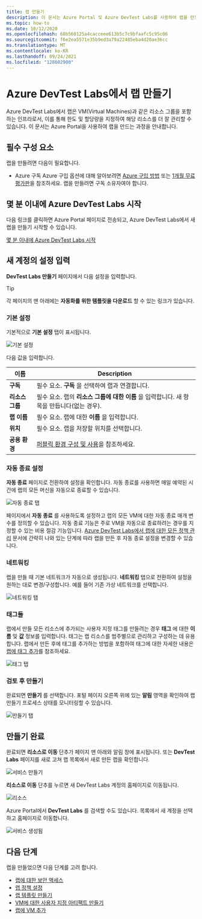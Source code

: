 ```yaml
---
title: 랩 만들기
description: 이 문서는 Azure Portal 및 Azure DevTest Labs를 사용하여 랩을 만드는 과정을 안내합니다.
ms.topic: how-to
ms.date: 10/12/2020
ms.openlocfilehash: 68b560125a4cacceee613b5c7c9bfaafc5c95c06
ms.sourcegitcommit: f6e2ea5571e35b9ed3a79a22485eba4d20ae36cc
ms.translationtype: MT
ms.contentlocale: ko-KR
ms.lasthandoff: 09/24/2021
ms.locfileid: "128602900"
---
```

# <a name="create-a-lab-in-azure-devtest-labs"></a>Azure DevTest Labs에서 랩 만들기

Azure DevTest Labs에서 랩은 VM(Virtual Machines)과 같은 리소스 그룹을 포함하는 인프라로서, 이를 통해 한도 및 할당량을 지정하여 해당 리소스를 더 잘 관리할 수 있습니다. 이 문서는 Azure Portal을 사용하여 랩을 만드는 과정을 안내합니다.

## <a name="prerequisites"></a>필수 구성 요소

랩을 만들려면 다음이 필요합니다.

* Azure 구독 Azure 구입 옵션에 대해 알아보려면 [Azure 구입 방법](https://azure.microsoft.com/pricing/purchase-options/) 또는 [1개월 무료 평가판](https://azure.microsoft.com/pricing/free-trial/)을 참조하세요. 랩을 만들려면 구독 소유자여야 합니다.

## <a name="get-started-with-azure-devtest-labs-in-minutes"></a>몇 분 이내에 Azure DevTest Labs 시작

다음 링크를 클릭하면 Azure Portal 페이지로 전송되고, Azure DevTest Labs에서 새 랩을 만들기 시작할 수 있습니다.

[몇 분 이내에 Azure DevTest Labs 시작](https://go.microsoft.com/fwlink/?LinkID=627034&clcid=0x409)

## <a name="fill-out-settings-for-your-new-account"></a>새 계정의 설정 입력

**DevTest Labs 만들기** 페이지에서 다음 설정을 입력합니다.

> [!TIP]
> 각 페이지의 맨 아래에는 **자동화를 위한 템플릿을 다운로드** 할 수 있는 링크가 있습니다.

### <a name="basic-settings"></a>기본 설정

기본적으로 **기본 설정** 탭이 표시됩니다. 

![기본 설정](./media/devtest-lab-create-lab/basic-settings.png)

다음 값을 입력합니다.

|이름|Description|
|---|---|
|**구독** | 필수 요소. **구독** 을 선택하여 랩과 연결합니다.|
|**리소스 그룹**| 필수 요소. 랩의 **리소스 그룹에 대한 이름** 을 입력합니다. 새 항목을 만듭니다(없는 경우).|
|**랩 이름**| 필수 요소. 랩에 대한 **이름** 을 입력합니다.|
|**위치**|필수 요소. 랩을 저장할 위치를 선택합니다.|
|**공용 환경**| [퍼블릭 환경 구성 및 사용](devtest-lab-configure-use-public-environments.md)을 참조하세요.

### <a name="auto-shutdown-settings"></a>자동 종료 설정

**자동 종료** 페이지로 전환하여 설정을 확인합니다. 자동 종료를 사용하면 매일 예약된 시간에 랩의 모든 머신을 자동으로 종료할 수 있습니다.

![자동 종료 탭](./media/devtest-lab-create-lab/auto-shutdown.png)

페이지에서 **자동 종료** 를 사용하도록 설정하고 랩의 모든 VM에 대한 자동 종료 매개 변수를 정의할 수 있습니다. 자동 종료 기능은 주로 VM을 자동으로 종료하려는 경우를 지정할 수 있는 비용 절감 기능입니다. [Azure DevTest Labs에서 랩에 대한 모든 정책 관리](./devtest-lab-set-lab-policy.md#set-auto-shutdown) 문서에 간략히 나와 있는 단계에 따라 랩을 만든 후 자동 종료 설정을 변경할 수 있습니다.

### <a name="networking"></a>네트워킹

랩을 만들 때 기본 네트워크가 자동으로 생성됩니다. **네트워킹** 탭으로 전환하여 설정을 원하는 대로 변경/구성합니다. 예를 들어 기존 가상 네트워크를 선택합니다.

![네트워킹 탭 ](./media/devtest-lab-create-lab/networking.png)

### <a name="tags"></a>태그들

랩에서 만들 모든 리소스에 추가되는 사용자 지정 태그를 만들려는 경우 **태그** 에 대한 **이름** 및 **값** 정보를 입력합니다. 태그는 랩 리소스를 범주별으로 관리하고 구성하는 데 유용합니다. 랩에서 만든 후에 태그를 추가하는 방법을 포함하여 태그에 대한 자세한 내용은 [랩에 태그 추가](devtest-lab-add-tag.md)를 참조하세요.

![태그 탭 ](./media/devtest-lab-create-lab/tags.png)

### <a name="review-and-create"></a>검토 후 만들기

완료되면 **만들기** 를 선택합니다. 포털 페이지 오른쪽 위에 있는 **알림** 영역을 확인하여 랩 만들기 프로세스 상태를 모니터링할 수 있습니다. 

![만들기 탭](./media/devtest-lab-create-lab/create-1.png)

## <a name="completed-the-creation"></a>만들기 완료

완료되면 **리소스로 이동** 단추가 페이지 맨 아래와 알림 창에 표시됩니다. 또는 **DevTest Labs** 페이지를 새로 고쳐 랩 목록에서 새로 만든 랩을 확인합니다.  

![서비스 만들기](./media/devtest-lab-create-lab/create-2.png)

**리소스로 이동** 단추를 누르면 새 DevTest Labs 계정의 홈페이지로 이동됩니다.

![리소스](./media/devtest-lab-create-lab/go-to-resource.png)

Azure Portal에서 **DevTest Labs** 를 검색할 수도 있습니다. 목록에서 새 계정을 선택하고 홈페이지로 이동합니다. 

![서비스 생성됨](./media/devtest-lab-create-lab/created.png)

## <a name="next-steps"></a>다음 단계

랩을 만들었으면 다음 단계를 고려 합니다.

* [랩에 대한 보안 액세스](devtest-lab-add-devtest-user.md)
* [랩 정책 설정](devtest-lab-set-lab-policy.md)
* [랩 템플릿 만들기](devtest-lab-create-template.md)
* [VM에 대한 사용자 지정 아티팩트 만들기](devtest-lab-artifact-author.md)
* [랩에 VM 추가](devtest-lab-add-vm.md)
